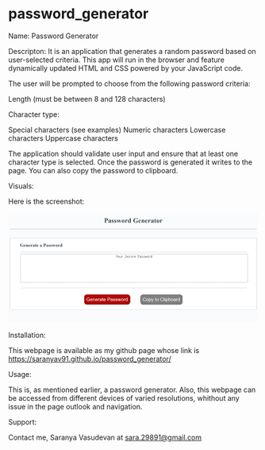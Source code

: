 # password_generator
Name:
Password Generator

Descripton:
It is an application that generates a random password based on user-selected criteria. This app will run in the browser and feature dynamically updated HTML and CSS powered by your JavaScript code.

The user will be prompted to choose from the following password criteria:


Length (must be between 8 and 128 characters)

Character type:


Special characters (see examples)
Numeric characters
Lowercase characters
Uppercase characters

The application should validate user input and ensure that at least one character type is selected. Once the password is generated it writes to the page. You can also copy the password to clipboard.

Visuals:


Here is the screenshot:

![Image1](assets/images/screenshot.png)


Installation:

This webpage is available as my github page whose link is https://saranyav91.github.io/password_generator/

Usage:

This is, as mentioned earlier, a password generator. Also, this webpage can be accessed from different devices of varied resolutions, whithout any issue in the page outlook and navigation.

Support:

Contact me, Saranya Vasudevan at sara.29891@gmail.com